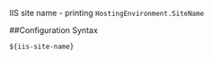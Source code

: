 IIS site name - printing `HostingEnvironment.SiteName`


##Configuration Syntax
```
${iis-site-name}
```